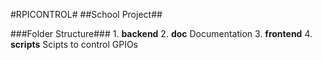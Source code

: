 #RPICONTROL#
##School Project##


###Folder Structure###
	1. **backend**
	2. **doc** Documentation
	3. **frontend**
	4. **scripts** Scipts to control GPIOs